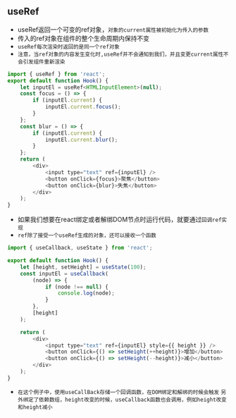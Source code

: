 ## useRef
* useRef返回一个可变的ref对象，`对象的current属性被初始化为传入的参数`
* 传入的ref对象在组件的整个生命周期内保持不变
* `useRef每次渲染时返回的是同一个ref对象`
* `注意，当ref对象的内容发生变化时,useRef并不会通知到我们，并且变更current属性不会引发组件重新渲染`

```javascript
import { useRef } from 'react';
export default function Hook() {
    let inputEl = useRef<HTMLInputElement>(null);
    const focus = () => {
        if (inputEl.current) {
            inputEl.current.focus();
        }
    };
    const blur = () => {
        if (inputEl.current) {
            inputEl.current.blur();
        }
    };
    return (
        <div>
            <input type="text" ref={inputEl} />
            <button onClick={focus}>聚焦</button>
            <button onClick={blur}>失焦</button>
        </div>
    );
}
```

* 如果我们想要在react绑定或者解绑DOM节点时运行代码，就要通过`回调ref实现`
* `ref除了接受一个useRef生成的对象，还可以接收一个函数`
```javascript
import { useCallback, useState } from 'react';

export default function Hook() {
    let [height, setHeight] = useState(100);
    const inputEl = useCallback(
        (node) => {
            if (node !== null) {
                console.log(node);
            }
        },
        [height]
    );

    return (
        <div>
            <input type="text" ref={inputEl} style={{ height }} />
            <button onClick={() => setHeight(++height)}>增加</button>
            <button onClick={() => setHeight(--height)}>减小</button>
        </div>
    );
}
```
* `在这个例子中，使用useCallBack存储一个回调函数，在DOM绑定和解绑的时候会触发`
`另外绑定了依赖数组，height改变的时候，useCallback函数也会调用，例如height改变和height减小`

